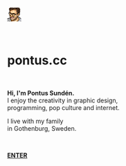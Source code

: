 ![Pontus Sundén](media/pontussunden.png)

<br>

# pontus.cc

<br>

**Hi, I'm Pontus Sundén.**  
I enjoy the creativity in graphic design,  
programming, pop culture and internet.

I live with my family  
in Gothenburg, Sweden.

<br>

[**ENTER**](#pontus-sundén)
